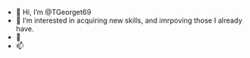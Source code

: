 - 👋 Hi, I’m @TGeorget69
- 👀 I’m interested in acquiring new skills, and imrpoving those I already have.  
- 🌱 
- 📫 

<!---
TGeorget69/TGeorget69 is a ✨ special ✨ repository because its `README.md` (this file) appears on your GitHub profile.
You can click the Preview link to take a look at your changes.
--->
